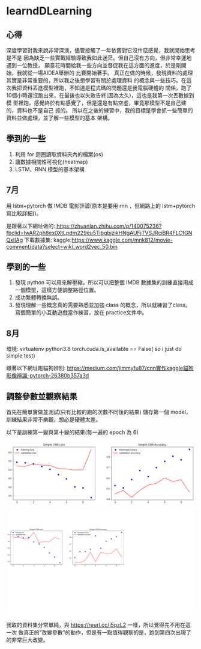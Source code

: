 # learndDLearning

心得
-------


深度學習對我來說非常深澳，儘管接觸了一年依舊對它沒什麼感覺，我就開始思考是不是
因為缺乏一些實戰經驗導致我如此迷茫。但自己沒有方向，但非常幸運地遇到一位教授，
願意花時間給我一些方向並督促我在這方面的進度，於是剛開始，我就從一場AIDEA舉辦的
比賽開始著手。
    真正在做的時候，發現資料的處理其實是非常重要的，所以我之後想學習有關於處理資料
的概念與一些技巧。在這次我把資料丟進模型裡跑，不知道是程式碼的問題還是我電腦硬體的
關係，跑了10個小時還沒跑出來，在最後也以失敗告終(因為太久)，這也是我第一次丟數據到模
型裡跑，感覺終於有點感覺了，但是還是有點空虛，畢竟那模型不是自己建的，資料也不是自己
抓的。
    所以在之後的練習中，我的目標是學會抓一些簡單的資料並做處理，並了解一些模型的基本
架構。

學到的一些
-------


1. 利用 for 迴圈讀取資料夾內的檔案(os)
2. 讓數據相關性可視化(heatmap)
3. LSTM、RNN 模型的基本架構


7月
-------
用 lstm+pytorch 做 IMDB 電影評論(原本是要用 rnn ，但網路上的 lstm+pytorch 寫比較詳細))。

是跟著以下網址做的:
https://zhuanlan.zhihu.com/p/140075236?fbclid=IwAR2ph8ex0XtLpdm229eu5TjbgbjzikHNgAUFjTVSJRciBR4FLCfGNQxIIAg
下載數據集:
kaggle:https://www.kaggle.com/mnk812/movie-comment/data?select=wiki_word2vec_50.bin

學到的一些
-------


1. 發現 python 可以用來解壓縮，所以可以把整個 IMDB 數據集的訓練直接用成一個模型，這樣方便調整路徑位置。
2. 成功繁體轉換無誤。
3. 發現理解一些概念真的需要熟悉並加強 class 的概念，所以就練習了class。寫個簡單的小互動遊戲當作練習，放在 practice文件中。

8月
-------
環境:
virtualenv
python3.8
torch.cuda.is_available == False( so i just do simple test)

跟著以下網址跑貓狗辨別:
https://medium.com/jimmyfu87/cnn實作kaggle貓狗影像辨識-pytorch-26380b357a3d

調整參數並觀察結果
-------
首先在簡單實做並測試(只有比較的跑的次數不同後的結果)
儲存第一個 model，訓練結果非常不樂觀，想必是硬體太差。

以下是訓練第一變與第十變的結果(每一遍的 epoch 為 6)

![image](https://github.com/efef31016/learndDLearning/blob/master/0.png)
![image](https://github.com/efef31016/learndDLearning/blob/master/9.png)

我取的資料集分常單純，與 https://reurl.cc/j5qzL2 一樣，所以覺得先不用在這一次
做真正的"改變參數"的動作，但是有一點值得觀察的是，跑到第四次出現了的非常巨大改變。
